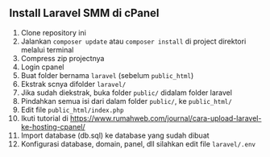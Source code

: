 ## Install Laravel SMM di cPanel

1. Clone repository ini
2. Jalankan `composer update` atau `composer install` di project direktori melalui terminal
3. Compress zip projectnya
3. Login cpanel
4. Buat folder bernama `laravel` (sebelum `public_html`)
5. Ekstrak scnya difolder `laravel/`
6. Jika sudah diekstrak, buka folder `public/` didalam folder laravel
7. Pindahkan semua isi dari dalam folder `public/`, ke `public_html/`
8. Edit file `public_html/index.php`
9. Ikuti tutorial di https://www.rumahweb.com/journal/cara-upload-laravel-ke-hosting-cpanel/
10. Import database (db.sql) ke database yang sudah dibuat
10. Konfigurasi database, domain, panel, dll silahkan edit file `laravel/.env`
